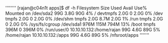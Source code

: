 ''''''''
[rajan@c04n1t apps]$ df -h
Filesystem                Size  Used Avail Use% Mounted on
/dev/sda2                  99G  3.8G   90G   4% /
devtmpfs                  2.0G     0  2.0G   0% /dev
tmpfs                     2.0G     0  2.0G   0% /dev/shm
tmpfs                     2.0G  8.7M  2.0G   1% /run
tmpfs                     2.0G     0  2.0G   0% /sys/fs/cgroup
/dev/sda1                 976M  115M  794M  13% /boot
tmpfs                     396M     0  396M   0% /run/user/0
10.10.10.132:/home/rajan   99G  4.6G   89G   5% /home/rajan
10.10.10.132:/apps         99G  4.6G   89G   5% /nfsroot/apps
'''''''